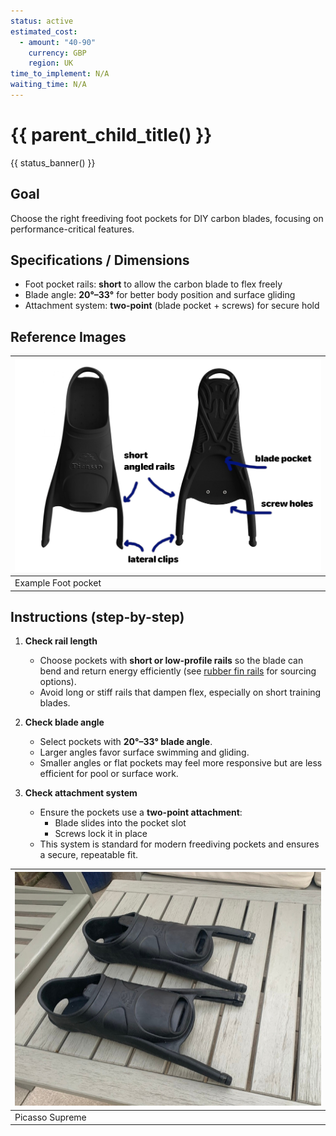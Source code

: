 ```yaml
---
status: active
estimated_cost:
  - amount: "40-90"
    currency: GBP
    region: UK
time_to_implement: N/A
waiting_time: N/A
---
```

# {{ parent_child_title() }}
{{ status_banner() }}

## Goal
Choose the right freediving foot pockets for DIY carbon blades, focusing on performance-critical features.

## Specifications / Dimensions
- Foot pocket rails: **short** to allow the carbon blade to flex freely
- Blade angle: **20°–33°** for better body position and surface gliding
- Attachment system: **two-point** (blade pocket + screws) for secure hold

## Reference Images

| ![picasso_supreme.jpg](picasso_supreme.jpg) |
|---------------------------------------------|
| Example Foot pocket                         |

## Instructions (step-by-step)

1. **Check rail length**

    - Choose pockets with **short or low-profile rails** so the blade can bend and return energy efficiently (see [rubber fin rails](../../../materials/rubber-fin-rails.md) for sourcing options).
     - Avoid long or stiff rails that dampen flex, especially on short training blades.

2. **Check blade angle**

     - Select pockets with **20°–33° blade angle**.
     - Larger angles favor surface swimming and gliding.
     - Smaller angles or flat pockets may feel more responsive but are less efficient for pool or surface work.

3. **Check attachment system**

     - Ensure the pockets use a **two-point attachment**:
         - Blade slides into the pocket slot
         - Screws lock it in place
     - This system is standard for modern freediving pockets and ensures a secure, repeatable fit.

| ![sf_footpockets.jpeg](sf_footpockets.jpeg) |
|---------------------------------------------|
| Picasso Supreme                             | 
